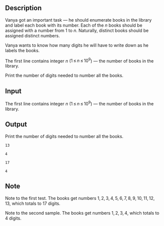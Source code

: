 ## Description

<div><p>Vanya got an important task — he should enumerate books in the library and label each book with its number. Each of the <span class="tex-span"><i>n</i></span> books should be assigned with a number from <span class="tex-span">1</span> to <span class="tex-span"><i>n</i></span>. Naturally, distinct books should be assigned distinct numbers.</p><p>Vanya wants to know how many digits he will have to write down as he labels the books.</p></div><div class="input-specification"><p>The first line contains integer <span class="tex-span"><i>n</i></span> (<span class="tex-span">1 ≤ <i>n</i> ≤ 10<sup class="upper-index">9</sup></span>) — the number of books in the library.</p></div><div class="output-specification"><p>Print the number of digits needed to number all the books.</p></div>

## Input

<p>The first line contains integer <span class="tex-span"><i>n</i></span> (<span class="tex-span">1 ≤ <i>n</i> ≤ 10<sup class="upper-index">9</sup></span>) — the number of books in the library.</p>

## Output

<p>Print the number of digits needed to number all the books.</p>





```input1
13

```




```input2
4

```




```output1
17

```




```output2
4

```



## Note

<p>Note to the first test. The books get numbers <span class="tex-span">1, 2, 3, 4, 5, 6, 7, 8, 9, 10, 11, 12, 13</span>, which totals to <span class="tex-span">17</span> digits.</p><p>Note to the second sample. The books get numbers <span class="tex-span">1, 2, 3, 4</span>, which totals to 4 digits.</p>
